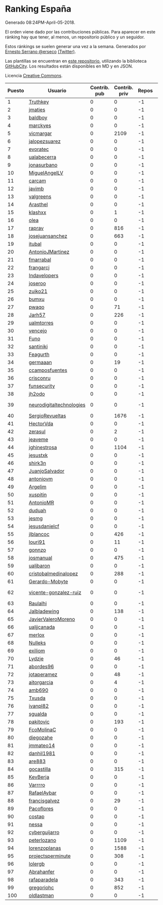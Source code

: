 # Ranking España

Generado 08:24PM-April-05-2018.

El orden viene dado por las contribuciones públicas. Para aparecer en este ránking hay que tener, al menos, un repositorio público y un seguidor.

Estos ránkings se suelen generar una vez a la semana. Generados por [Ernesto Serrano @erseco](https://github.com/erseco/) [(Twitter)](https://twitter.com/erseco).

Las plantillas se encuentran en [este repositorio](https://github.com/iblancasa/GH-Spanish-Ranking), utilizando la biblioteca [GitHubCity](https://github.com/iblancasa/GitHubCity). Los resultados están disponibles en MD y en JSON.

Licencia [Creative Commons](https://creativecommons.org/licenses/by/4.0/).

| Puesto   |  Usuario  | Contrib. pub | Contrib. priv |Repos| Followers | Desde |  Avatar  |
|----------|-----------|--------------|---------------|-----|-----------|-------|----------|
|1|[Truthkey](https://github.com/Truthkey)|0|0|-1|-1||![Truthkey]()|
|2|[jmaties](https://github.com/jmaties)|0|0|-1|-1||![jmaties]()|
|3|[baldboy](https://github.com/baldboy)|0|0|-1|-1||![baldboy]()|
|4|[marckyes](https://github.com/marckyes)|0|0|-1|-1||![marckyes]()|
|5|[vicmargar](https://github.com/vicmargar)|0|2109|-1|-1||![vicmargar]()|
|6|[jalopezsuarez](https://github.com/jalopezsuarez)|0|0|-1|-1||![jalopezsuarez]()|
|7|[evoratec](https://github.com/evoratec)|0|0|-1|-1||![evoratec]()|
|8|[ualabecerra](https://github.com/ualabecerra)|0|0|-1|-1||![ualabecerra]()|
|9|[jonasurbano](https://github.com/jonasurbano)|0|0|-1|-1||![jonasurbano]()|
|10|[MiguelAngelLV](https://github.com/MiguelAngelLV)|0|0|-1|-1||![MiguelAngelLV]()|
|11|[carcam](https://github.com/carcam)|0|0|-1|-1||![carcam]()|
|12|[javimb](https://github.com/javimb)|0|0|-1|-1||![javimb]()|
|13|[valgreens](https://github.com/valgreens)|0|0|-1|-1||![valgreens]()|
|14|[Arasthel](https://github.com/Arasthel)|0|0|-1|-1||![Arasthel]()|
|15|[klashxx](https://github.com/klashxx)|0|1|-1|-1||![klashxx]()|
|16|[olea](https://github.com/olea)|0|0|-1|-1||![olea]()|
|17|[raprav](https://github.com/raprav)|0|816|-1|-1||![raprav]()|
|18|[josejuansanchez](https://github.com/josejuansanchez)|0|663|-1|-1||![josejuansanchez]()|
|19|[itubal](https://github.com/itubal)|0|0|-1|-1||![itubal]()|
|20|[AntonioJMartinez](https://github.com/AntonioJMartinez)|0|0|-1|-1||![AntonioJMartinez]()|
|21|[fmarrabal](https://github.com/fmarrabal)|0|0|-1|-1||![fmarrabal]()|
|22|[frangarcj](https://github.com/frangarcj)|0|0|-1|-1||![frangarcj]()|
|23|[Indavelopers](https://github.com/Indavelopers)|0|0|-1|-1||![Indavelopers]()|
|24|[joseroo](https://github.com/joseroo)|0|0|-1|-1||![joseroo]()|
|25|[zuiko21](https://github.com/zuiko21)|0|0|-1|-1||![zuiko21]()|
|26|[bumxu](https://github.com/bumxu)|0|0|-1|-1||![bumxu]()|
|27|[pwaqo](https://github.com/pwaqo)|0|71|-1|-1||![pwaqo]()|
|28|[Jarh57](https://github.com/Jarh57)|0|226|-1|-1||![Jarh57]()|
|29|[ualmtorres](https://github.com/ualmtorres)|0|0|-1|-1||![ualmtorres]()|
|30|[vencejo](https://github.com/vencejo)|0|0|-1|-1||![vencejo]()|
|31|[Funo](https://github.com/Funo)|0|0|-1|-1||![Funo]()|
|32|[santiniki](https://github.com/santiniki)|0|0|-1|-1||![santiniki]()|
|33|[Feagurth](https://github.com/Feagurth)|0|0|-1|-1||![Feagurth]()|
|34|[germaaan](https://github.com/germaaan)|0|19|-1|-1||![germaaan]()|
|35|[ccamposfuentes](https://github.com/ccamposfuentes)|0|0|-1|-1||![ccamposfuentes]()|
|36|[crisconru](https://github.com/crisconru)|0|0|-1|-1||![crisconru]()|
|37|[funsecurity](https://github.com/funsecurity)|0|0|-1|-1||![funsecurity]()|
|38|[jh2odo](https://github.com/jh2odo)|0|0|-1|-1||![jh2odo]()|
|39|[neurodigitaltechnologies](https://github.com/neurodigitaltechnologies)|0|0|-1|-1||![neurodigitaltechnologies]()|
|40|[SergioRevueltas](https://github.com/SergioRevueltas)|0|1676|-1|-1||![SergioRevueltas]()|
|41|[HectorVda](https://github.com/HectorVda)|0|0|-1|-1||![HectorVda]()|
|42|[zerasul](https://github.com/zerasul)|0|2|-1|-1||![zerasul]()|
|43|[jeaveme](https://github.com/jeaveme)|0|0|-1|-1||![jeaveme]()|
|44|[jghinestrosa](https://github.com/jghinestrosa)|0|1104|-1|-1||![jghinestrosa]()|
|45|[jesustxk](https://github.com/jesustxk)|0|0|-1|-1||![jesustxk]()|
|46|[shirk3n](https://github.com/shirk3n)|0|0|-1|-1||![shirk3n]()|
|47|[JuanjoSalvador](https://github.com/JuanjoSalvador)|0|0|-1|-1||![JuanjoSalvador]()|
|48|[antoniovm](https://github.com/antoniovm)|0|0|-1|-1||![antoniovm]()|
|49|[Argelim](https://github.com/Argelim)|0|0|-1|-1||![Argelim]()|
|50|[xuspitin](https://github.com/xuspitin)|0|0|-1|-1||![xuspitin]()|
|51|[AntonioMR](https://github.com/AntonioMR)|0|0|-1|-1||![AntonioMR]()|
|52|[duduah](https://github.com/duduah)|0|0|-1|-1||![duduah]()|
|53|[jesmg](https://github.com/jesmg)|0|0|-1|-1||![jesmg]()|
|54|[jesusdanielcf](https://github.com/jesusdanielcf)|0|0|-1|-1||![jesusdanielcf]()|
|55|[jlblancoc](https://github.com/jlblancoc)|0|426|-1|-1||![jlblancoc]()|
|56|[louri91](https://github.com/louri91)|0|11|-1|-1||![louri91]()|
|57|[gonnzo](https://github.com/gonnzo)|0|0|-1|-1||![gonnzo]()|
|58|[josmanual](https://github.com/josmanual)|0|475|-1|-1||![josmanual]()|
|59|[ualjbaron](https://github.com/ualjbaron)|0|0|-1|-1||![ualjbaron]()|
|60|[cristobalmedinalopez](https://github.com/cristobalmedinalopez)|0|288|-1|-1||![cristobalmedinalopez]()|
|61|[Gerardo-Mobyte](https://github.com/Gerardo-Mobyte)|0|0|-1|-1||![Gerardo-Mobyte]()|
|62|[vicente-gonzalez-ruiz](https://github.com/vicente-gonzalez-ruiz)|0|0|-1|-1||![vicente-gonzalez-ruiz]()|
|63|[Raulalhi](https://github.com/Raulalhi)|0|0|-1|-1||![Raulalhi]()|
|64|[Jalbladewing](https://github.com/Jalbladewing)|0|138|-1|-1||![Jalbladewing]()|
|65|[JavierValeroMoreno](https://github.com/JavierValeroMoreno)|0|0|-1|-1||![JavierValeroMoreno]()|
|66|[ualjjcanada](https://github.com/ualjjcanada)|0|0|-1|-1||![ualjjcanada]()|
|67|[merlox](https://github.com/merlox)|0|0|-1|-1||![merlox]()|
|68|[Nulleks](https://github.com/Nulleks)|0|0|-1|-1||![Nulleks]()|
|69|[exiliom](https://github.com/exiliom)|0|0|-1|-1||![exiliom]()|
|70|[Lydzje](https://github.com/Lydzje)|0|46|-1|-1||![Lydzje]()|
|71|[abordes96](https://github.com/abordes96)|0|0|-1|-1||![abordes96]()|
|72|[jotaperamez](https://github.com/jotaperamez)|0|48|-1|-1||![jotaperamez]()|
|73|[aitorgarcia](https://github.com/aitorgarcia)|0|4|-1|-1||![aitorgarcia]()|
|74|[amb690](https://github.com/amb690)|0|0|-1|-1||![amb690]()|
|75|[Txusda](https://github.com/Txusda)|0|0|-1|-1||![Txusda]()|
|76|[ivanpl82](https://github.com/ivanpl82)|0|0|-1|-1||![ivanpl82]()|
|77|[sgualda](https://github.com/sgualda)|0|0|-1|-1||![sgualda]()|
|78|[pakitovic](https://github.com/pakitovic)|0|193|-1|-1||![pakitovic]()|
|79|[FcoMolinaC](https://github.com/FcoMolinaC)|0|0|-1|-1||![FcoMolinaC]()|
|80|[diegozahe](https://github.com/diegozahe)|0|0|-1|-1||![diegozahe]()|
|81|[jmmateo14](https://github.com/jmmateo14)|0|0|-1|-1||![jmmateo14]()|
|82|[danhil1981](https://github.com/danhil1981)|0|0|-1|-1||![danhil1981]()|
|83|[are883](https://github.com/are883)|0|0|-1|-1||![are883]()|
|84|[gocastilla](https://github.com/gocastilla)|0|315|-1|-1||![gocastilla]()|
|85|[KevBerja](https://github.com/KevBerja)|0|0|-1|-1||![KevBerja]()|
|86|[Varrrro](https://github.com/Varrrro)|0|0|-1|-1||![Varrrro]()|
|87|[RafaelAybar](https://github.com/RafaelAybar)|0|0|-1|-1||![RafaelAybar]()|
|88|[francisgalvez](https://github.com/francisgalvez)|0|29|-1|-1||![francisgalvez]()|
|89|[Pacoflores](https://github.com/Pacoflores)|0|0|-1|-1||![Pacoflores]()|
|90|[costap](https://github.com/costap)|0|0|-1|-1||![costap]()|
|91|[nessa](https://github.com/nessa)|0|0|-1|-1||![nessa]()|
|92|[cyberguijarro](https://github.com/cyberguijarro)|0|0|-1|-1||![cyberguijarro]()|
|93|[peterlozano](https://github.com/peterlozano)|0|1109|-1|-1||![peterlozano]()|
|94|[lorenzoplanas](https://github.com/lorenzoplanas)|0|1588|-1|-1||![lorenzoplanas]()|
|95|[projectsperminute](https://github.com/projectsperminute)|0|308|-1|-1||![projectsperminute]()|
|96|[lolergb](https://github.com/lolergb)|0|0|-1|-1||![lolergb]()|
|97|[Abrahanfer](https://github.com/Abrahanfer)|0|0|-1|-1||![Abrahanfer]()|
|98|[rafaparadela](https://github.com/rafaparadela)|0|343|-1|-1||![rafaparadela]()|
|99|[gregoriohc](https://github.com/gregoriohc)|0|852|-1|-1||![gregoriohc]()|
|100|[oldlastman](https://github.com/oldlastman)|0|0|-1|-1||![oldlastman]()|
